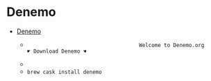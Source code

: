 # Denemo
- [Denemo](http://denemo.org/)
  -  										Welcome to Denemo.org									 ☛ Download Denemo ☚
  - 
  - `brew cask install denemo`
